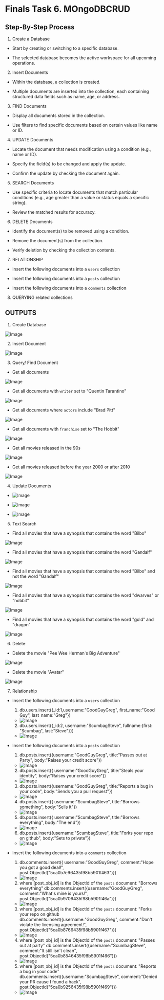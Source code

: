 # Finals Task 6. MOngoDBCRUD

## Step-By-Step Process
1. Create a Database

- Start by creating or switching to a specific database.

- The selected database becomes the active workspace for all upcoming operations.

2. Insert Documents

- Within the database, a collection is created.

- Multiple documents are inserted into the collection, each containing structured data fields such as name, age, or address.

3. FIND Documents

- Display all documents stored in the collection.

- Use filters to find specific documents based on certain values like name or ID.

4. UPDATE Documents

- Locate the document that needs modification using a condition (e.g., name or ID).

- Specify the field(s) to be changed and apply the update.

- Confirm the update by checking the document again.

5. SEARCH Documents

- Use specific criteria to locate documents that match particular conditions (e.g., age greater than a value or status equals a specific string).

- Review the matched results for accuracy.

6. DELETE Documents
    
- Identify the document(s) to be removed using a condition.

- Remove the document(s) from the collection.

- Verify deletion by checking the collection contents.

7. RELATIONSHIP

- Insert the following documents into a `users` collection

- Insert the following documents into a `posts` collection

- Insert the following documents into a `comments` collection

8. QUERYING related collections 

## OUTPUTS
1. Create Database

![Image](https://github.com/user-attachments/assets/e23d4aa0-7ba9-4afc-83a3-313fa22a7651)

2. Insert Document

![Image](https://github.com/user-attachments/assets/3a326750-10c6-4f63-81e4-86cb2b8bc0d7)   

3. Query/ Find Document
- Get all documents

![Image](https://github.com/user-attachments/assets/9e2701dd-b9ca-46a1-bba8-bf782d53424c)

- Get all documents with `writer` set to &quot;Quentin Tarantino&quot;

![Image](https://github.com/user-attachments/assets/ce4ac565-4745-4190-a584-11190d93d299)


- Get all documents where `actors` include &quot;Brad Pitt&quot;

![Image](https://github.com/user-attachments/assets/75341b45-d320-485e-81c8-b817c4776dfd)


- Get all documents with `franchise` set to &quot;The Hobbit&quot;

![Image](https://github.com/user-attachments/assets/d94833a3-0c58-44df-8d5d-a1adc5829a30)

- Get all movies released in the 90s

![Image](https://github.com/user-attachments/assets/d6dbbfaa-d742-43da-9372-ea61cfd31a3e)


- Get all movies released before the year 2000 or after 2010

![Image](https://github.com/user-attachments/assets/d3175a67-713b-4a5a-b306-d655516dfd02)


4. Update Documents

- ![Image](https://github.com/user-attachments/assets/2fc859ae-a387-42b9-9888-34955c508b11)

- ![Image](https://github.com/user-attachments/assets/60c67fa9-9770-4ad3-bd35-33272b76a3c0)

- ![Image](https://github.com/user-attachments/assets/67f56b9b-306d-4f0e-bd2c-2094dc1b2f75)

5. Text Search

- Find all movies that have a synopsis that contains the word &quot;Bilbo&quot;

![Image](https://github.com/user-attachments/assets/5520df72-fc62-4e91-a6ab-d381a86e009b)

- Find all movies that have a synopsis that contains the word &quot;Gandalf&quot;

![Image](https://github.com/user-attachments/assets/f921f7a0-a0c6-4ac9-b59b-f4e35d4923f1)

- Find all movies that have a synopsis that contains the word &quot;Bilbo&quot; and not the word &quot;Gandalf&quot;

![Image](https://github.com/user-attachments/assets/d6430403-0517-4370-8b0c-648e3f597a03)

- Find all movies that have a synopsis that contains the word &quot;dwarves&quot; or &quot;hobbit&quot;

![Image](https://github.com/user-attachments/assets/cd89e61c-f49e-45b9-9a0a-66b2a2236453)

- Find all movies that have a synopsis that contains the word &quot;gold&quot; and &quot;dragon&quot;

![Image](https://github.com/user-attachments/assets/286e7285-0c34-4d25-b278-ffa624d3a58b)

6. Delete

- Delete the movie &quot;Pee Wee Herman&#39;s Big Adventure&quot;

![Image](https://github.com/user-attachments/assets/7bdef650-614e-45ea-9b45-7de27ffb9065)

- Delete the movie &quot;Avatar&quot;

![Image](https://github.com/user-attachments/assets/3424ecb6-f291-4688-8ff4-357a696c3f44)

7. Relationship

- Insert the following documents into a `users` collection

  1. db.users.insert({_id:1,username:"GoodGuyGreg", first_name:"Good Guy", last_name:"Greg"})
  
  -  ![Image](https://github.com/user-attachments/assets/aee9adf8-382b-48bf-b469-5135fd83ad56)
 
  2. db.users.insert({_id:2, username:"ScumbagSteve", fullname:{first: "Scumbag", last:"Steve"}})
  
  -    ![Image](https://github.com/user-attachments/assets/81ca51f4-fc32-417b-8f6a-36fb168d346c)
 
- Insert the following documents into a `posts` collection

  1. db.posts.insert({username:"GoodGuyGreg", title:"Passes out at Party", body:"Raises your credit score"})
     
  - ![Image](https://github.com/user-attachments/assets/69bc4911-0136-41b4-94e3-d5ac3d88381c)
 
  2. db.posts.insert({ username:"GoodGuyGreg", title:"Steals your identity", body:"Raises your credit score"})

  - ![Image](https://github.com/user-attachments/assets/dc3e220e-fab8-46dc-9f88-a75aac36bffe)
 
  3. db.posts.insert({username:"GoodGuyGreg", title:"Reports a bug in your code", body:"Sends you a pull request"})
 
  - ![Image](https://github.com/user-attachments/assets/2218f9d2-4158-4548-90e2-bad3a4a17d66)
 
  4. db.posts.insert({ username:"ScumbagSteve", title:"Borrows something", body:"Sells it"})
 
  - ![Image](https://github.com/user-attachments/assets/a5feec42-63c0-4e70-9a55-75148cc26100)
 
  5. db.posts.insert({ username:"ScumbagSteve", title:"Borrows everything", body:"The end"})
 
  - ![Image](https://github.com/user-attachments/assets/3b85d743-e792-4f3b-a8dd-c2998d1fb906)
 
  6. db.posts.insert({username:"ScumbagSteve", title:"Forks your repo on github", body:"Sets to private"})
 
  - ![Image](https://github.com/user-attachments/assets/8eadf8d3-bd4e-4604-b2c9-b7218ca77573)

- Insert the following documents into a `comments` collection
  
  1. db.comments.insert({ username:"GoodGuyGreg", comment:"Hope you got a good deal!", post:ObjectId("5ca0b7e96435f98b5901f463")})
     
  - ![Image](https://github.com/user-attachments/assets/aecdcf58-3550-4093-a4c9-c7f4ffe5cd32)
 
  2. where [post_obj_id] is the ObjectId of the `posts` document: "Borrows everything"
db.comments.insert({username:"GoodGuyGreg", comment:"What's mine is yours!", post:ObjectId("5ca0b9706435f98b5901f46a")})

  - ![Image](https://github.com/user-attachments/assets/2e515d97-0b7a-4875-ad1d-7e7536cc9e09)
 
  3. where [post_obj_id] is the ObjectId of the `posts` document: "Forks your repo on github
db.comments.insert({username:"GoodGuyGreg", comment:"Don't violate the licensing agreement!", post:ObjectId("5ca0b8766435f98b5901f467")})

  - ![Image](https://github.com/user-attachments/assets/0b0e3121-ba92-4136-8c0f-619d9a76ce4d)
 
  4. where [post_obj_id] is the ObjectId of the `posts` document: "Passes out at party"
db.comments.insert({username:"ScumbagSteve", comment:"It still isn't clean", post:ObjectId("5ca0b8546435f98b5901f466")})

  - ![Image](https://github.com/user-attachments/assets/f6128a89-b166-410e-af0f-e7a6b14c5ad0)
 
  5. where [post_obj_id] is the ObjectId of the `posts` document: "Reports a bug in your code" db.comments.insert({username:"ScumbagSteve", comment:"Denied your PR cause I found a hack", post:ObjectId("5ca0b9256435f98b5901f469")})
 
  - ![Image](https://github.com/user-attachments/assets/59c3c36c-776b-4b21-8240-a42801417cc8)


 


  
